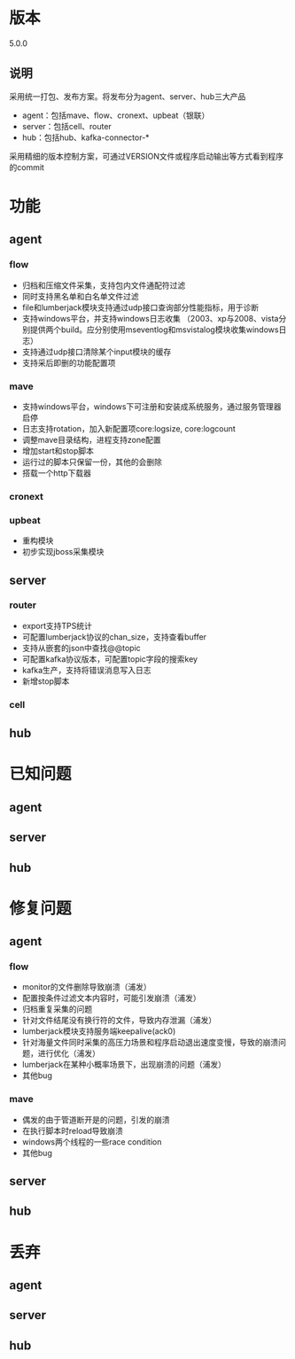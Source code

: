 # 版本

5.0.0

## 说明

采用统一打包、发布方案。将发布分为agent、server、hub三大产品

* agent：包括mave、flow、cronext、upbeat（银联）
* server：包括cell、router
* hub：包括hub、kafka-connector-\*

采用精细的版本控制方案，可通过VERSION文件或程序启动输出等方式看到程序的commit

# 功能

## agent

### flow

* 归档和压缩文件采集，支持包内文件通配符过滤
* 同时支持黑名单和白名单文件过滤
* file和lumberjack模块支持通过udp接口查询部分性能指标，用于诊断
* 支持windows平台，并支持windows日志收集
  （2003、xp与2008、vista分别提供两个build。应分别使用mseventlog和msvistalog模块收集windows日志）
* 支持通过udp接口清除某个input模块的缓存
* 支持采后即删的功能配置项

### mave

* 支持windows平台，windows下可注册和安装成系统服务，通过服务管理器启停
* 日志支持rotation，加入新配置项core:logsize, core:logcount
* 调整mave目录结构，进程支持zone配置
* 增加start和stop脚本
* 运行过的脚本只保留一份，其他的会删除
* 搭载一个http下载器

### cronext

### upbeat

* 重构模块
* 初步实现jboss采集模块

## server

### router

* export支持TPS统计
* 可配置lumberjack协议的chan\_size，支持查看buffer
* 支持从嵌套的json中查找@@topic
* 可配置kafka协议版本，可配置topic字段的搜索key
* kafka生产，支持将错误消息写入日志
* 新增stop脚本

### cell

## hub

# 已知问题

## agent

## server

## hub

# 修复问题

## agent

### flow

* monitor的文件删除导致崩溃（浦发）
* 配置按条件过滤文本内容时，可能引发崩溃（浦发）
* 归档重复采集的问题
* 针对文件结尾没有换行符的文件，导致内存泄漏（浦发）
* lumberjack模块支持服务端keepalive\(ack0\)
* 针对海量文件同时采集的高压力场景和程序启动退出速度变慢，导致的崩溃问题，进行优化（浦发）
* lumberjack在某种小概率场景下，出现崩溃的问题（浦发）
* 其他bug

### mave

* 偶发的由于管道断开是的问题，引发的崩溃
* 在执行脚本时reload导致崩溃
* windows两个线程的一些race condition
* 其他bug

## server

## hub

# 丢弃

## agent

## server

## hub



